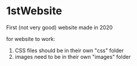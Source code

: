 # 1stWebsite
First (not very good) website made in 2020

for website to work: 
1) CSS files should be in their own "css" folder
2) images need to be in their own "images" folder
